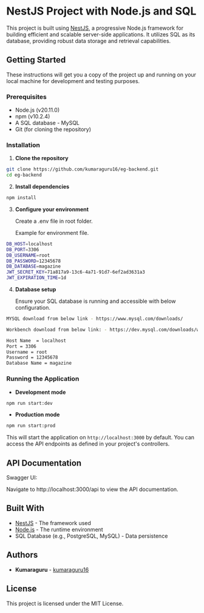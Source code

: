 # NestJS Project with Node.js and SQL

This project is built using [NestJS](https://nestjs.com/), a progressive Node.js framework for building efficient and scalable server-side applications. It utilizes SQL as its database, providing robust data storage and retrieval capabilities.

## Getting Started

These instructions will get you a copy of the project up and running on your local machine for development and testing purposes.

### Prerequisites

- Node.js (v20.11.0)
- npm (v10.2.4)
- A SQL database - MySQL
- Git (for cloning the repository)

### Installation

1. **Clone the repository**

```bash
git clone https://github.com/kumaraguru16/eg-backend.git
cd eg-backend
```

2. **Install dependencies**

```bash
npm install
```

3. **Configure your environment**

   Create a .env file in root folder.

   Example for environment file.

```bash
DB_HOST=localhost
DB_PORT=3306
DB_USERNAME=root
DB_PASSWORD=12345678
DB_DATABASE=magazine
JWT_SECRET_KEY=71a817a9-13c6-4a71-91d7-6ef2ad3631a3
JWT_EXPIRATION_TIME=1d
```

4. **Database setup**

   Ensure your SQL database is running and accessible with below configuration.

```bash
MYSQL download from below link - https://www.mysql.com/downloads/
```

```bash
Workbench download from below link: - https://dev.mysql.com/downloads/workbench/
```

```bash
Host Name  = localhost
Port = 3306
Username = root
Password = 12345678
Database Name = magazine
```

### Running the Application

- **Development mode**

```bash
npm run start:dev
```

- **Production mode**

```bash
npm run start:prod
```

This will start the application on `http://localhost:3000` by default. You can access the API endpoints as defined in your project's controllers.

## API Documentation

Swagger UI:

Navigate to http://localhost:3000/api to view the API documentation.

## Built With

- [NestJS](https://nestjs.com/) - The framework used
- [Node.js](https://nodejs.org/) - The runtime environment
- SQL Database (e.g., PostgreSQL, MySQL) - Data persistence

## Authors

- **Kumaraguru** - [kumaraguru16](https://github.com/kumaraguru16)

## License

This project is licensed under the MIT License.
